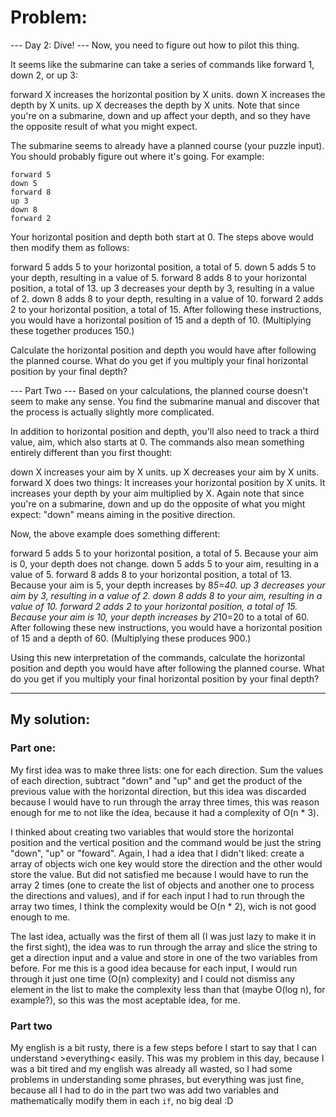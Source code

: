 # Problem:

--- Day 2: Dive! ---
Now, you need to figure out how to pilot this thing.

It seems like the submarine can take a series of commands like forward 1, down 2, or up 3:

forward X increases the horizontal position by X units.
down X increases the depth by X units.
up X decreases the depth by X units.
Note that since you're on a submarine, down and up affect your depth, and so they have the opposite result of what you might expect.

The submarine seems to already have a planned course (your puzzle input). You should probably figure out where it's going. For example:

```
forward 5
down 5
forward 8
up 3
down 8
forward 2
```

Your horizontal position and depth both start at 0. The steps above would then modify them as follows:

forward 5 adds 5 to your horizontal position, a total of 5.
down 5 adds 5 to your depth, resulting in a value of 5.
forward 8 adds 8 to your horizontal position, a total of 13.
up 3 decreases your depth by 3, resulting in a value of 2.
down 8 adds 8 to your depth, resulting in a value of 10.
forward 2 adds 2 to your horizontal position, a total of 15.
After following these instructions, you would have a horizontal position of 15 and a depth of 10. (Multiplying these together produces 150.)

Calculate the horizontal position and depth you would have after following the planned course. What do you get if you multiply your final horizontal position by your final depth?

--- Part Two ---
Based on your calculations, the planned course doesn't seem to make any sense. You find the submarine manual and discover that the process is actually slightly more complicated.

In addition to horizontal position and depth, you'll also need to track a third value, aim, which also starts at 0. The commands also mean something entirely different than you first thought:

down X increases your aim by X units.
up X decreases your aim by X units.
forward X does two things:
It increases your horizontal position by X units.
It increases your depth by your aim multiplied by X.
Again note that since you're on a submarine, down and up do the opposite of what you might expect: "down" means aiming in the positive direction.

Now, the above example does something different:

forward 5 adds 5 to your horizontal position, a total of 5. Because your aim is 0, your depth does not change.
down 5 adds 5 to your aim, resulting in a value of 5.
forward 8 adds 8 to your horizontal position, a total of 13. Because your aim is 5, your depth increases by 8*5=40.
up 3 decreases your aim by 3, resulting in a value of 2.
down 8 adds 8 to your aim, resulting in a value of 10.
forward 2 adds 2 to your horizontal position, a total of 15. Because your aim is 10, your depth increases by 2*10=20 to a total of 60.
After following these new instructions, you would have a horizontal position of 15 and a depth of 60. (Multiplying these produces 900.)

Using this new interpretation of the commands, calculate the horizontal position and depth you would have after following the planned course. What do you get if you multiply your final horizontal position by your final depth?

---

## My solution:

### Part one:

My first idea was to make three lists: one for each direction. Sum the values of each direction, subtract "down" and "up" and get the product of the previous value with the horizontal direction, but this idea was discarded because I would have to run through the array three times, this was reason enough for me to not like the idea, because it had a complexity of O(n * 3).

I thinked about creating two variables that would store the horizontal position and the vertical position and the command would be just the string "down", "up" or "foward". Again, I had a idea that I didn't liked: create a array of objects wich one key would store the direction and the other would store the value. But did not satisfied me because I would have to run the array 2 times (one to create the list of objects and another one to process the directions and values), and if for each input I had to run through the array two times, I think the complexity would be O(n * 2), wich is not good enough to me.

The last idea, actually was the first of them all (I was just lazy to make it in the first sight), the idea was to run through the array and slice the string to get a direction input and a value and store in one of the two variables from before. For me this is a good idea because for each input, I would run through it just one time (O(n) complexity) and I could not dismiss any element in the list to make the complexity less than that (maybe O(log n), for example?), so this was the most aceptable idea, for me.

### Part two

My english is a bit rusty, there is a few steps before I start to say that I can understand >everything< easily. This was my problem in this day, because I was a bit tired and my english was already all wasted, so I had some problems in understanding some phrases, but everything was just fine, because all I had to do in the part two was add two variables and mathematically modify them in each `if`, no big deal :D